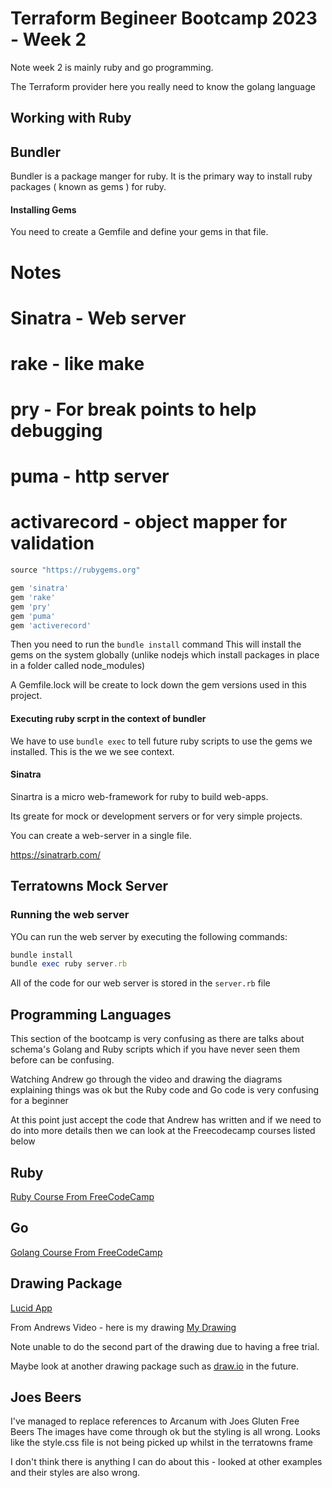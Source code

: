 # Terraform Begineer Bootcamp 2023 - Week 2

Note week 2 is mainly ruby and go programming.

The Terraform provider here you really need to know the golang language

## Working with Ruby

## Bundler

Bundler is a package manger for ruby.
It is the primary way to install ruby packages ( known as gems ) for ruby.

#### Installing Gems

You need to create a Gemfile and define your gems in that file.

# Notes

# Sinatra - Web server

# rake - like make

# pry - For break points to help debugging

# puma - http server

# activarecord - object mapper for validation

```rb
source "https://rubygems.org"

gem 'sinatra'
gem 'rake'
gem 'pry'
gem 'puma'
gem 'activerecord'
```

Then you need to run the `bundle install` command
This will install the gems on the system globally (unlike nodejs which install packages in place in a folder called node_modules)

A Gemfile.lock will be create to lock down the gem versions used in this project.

#### Executing ruby scrpt in the context of bundler

We have to use `bundle exec` to tell future ruby scripts to use the gems we installed.
This is the we we see context.

#### Sinatra

Sinartra is a micro web-framework for ruby to build web-apps.

Its greate for mock or development servers or for very simple projects.

You can create a web-server in a single file.

https://sinatrarb.com/

## Terratowns Mock Server

### Running the web server

YOu can run the web server by executing the following commands:

```rb
bundle install
bundle exec ruby server.rb
```

All of the code for our web server is stored in the `server.rb` file

## Programming Languages

This section of the bootcamp is very confusing as there are talks about schema's Golang and Ruby scripts which if you have never seen them before can be confusing.

Watching Andrew go through the video and drawing the diagrams explaining things was ok but the Ruby code and Go code is very confusing for a beginner

At this point just accept the code that Andrew has written and if we need to do into more details then we can look at the Freecodecamp courses listed below

## Ruby

[Ruby Course From FreeCodeCamp](https://www.freecodecamp.org/news/learning-ruby-from-zero-to-hero-90ad4eecc82d/)

## Go

[Golang Course From FreeCodeCamp](https://www.freecodecamp.org/news/go-golang-course/)

## Drawing Package

[Lucid App](https://lucid.app)

From Andrews Video - here is my drawing
[My Drawing](Diagrams/terratown-web.pdf)

Note unable to do the second part of the drawing due to having a free trial.

Maybe look at another drawing package such as [draw.io](https://app.diagrams.net/) in the future.


## Joes Beers

I've managed to replace references to Arcanum with Joes Gluten Free Beers
The images have come through ok but the styling is all wrong.
Looks like the style.css file is not being picked up whilst in the terratowns frame

I don't think there is anything I can do about this - looked at other examples and their styles are also wrong.